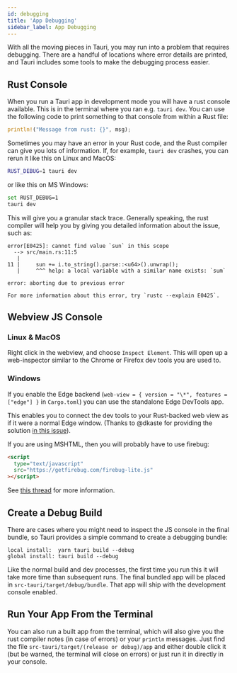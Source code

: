 ```yaml
---
id: debugging
title: 'App Debugging'
sidebar_label: App Debugging
---
```


With all the moving pieces in Tauri, you may run into a problem that requires debugging. There are a handful of locations where error details are printed, and Tauri includes some tools to make the debugging process easier.

## Rust Console

When you run a Tauri app in development mode you will have a rust console available. This is in the terminal where you ran e.g. `tauri dev`. You can use the following code to print something to that console from within a Rust file:

```rust
println!("Message from rust: {}", msg);
```

Sometimes you may have an error in your Rust code, and the Rust compiler can give you lots of information. If, for example, `tauri dev` crashes, you can rerun it like this on Linux and MacOS:

```sh
RUST_DEBUG=1 tauri dev
```

or like this on MS Windows:

```sh
set RUST_DEBUG=1
tauri dev
```

This will give you a granular stack trace. Generally speaking, the rust compiler will help you by
giving you detailed information about the issue, such as:

```
error[E0425]: cannot find value `sun` in this scope
  --> src/main.rs:11:5
   |
11 |     sun += i.to_string().parse::<u64>().unwrap();
   |     ^^^ help: a local variable with a similar name exists: `sum`

error: aborting due to previous error

For more information about this error, try `rustc --explain E0425`.
```

## Webview JS Console

### Linux & MacOS

Right click in the webview, and choose `Inspect Element`. This will open up a web-inspector similar to the Chrome or Firefox dev tools you are used to.

### Windows

If you enable the Edge backend (`web-view = { version = "\*", features = ["edge"] }` in `Cargo.toml`) you can use the standalone Edge DevTools app.

This enables you to connect the dev tools to your Rust-backed web view as if it were a normal Edge window. (Thanks to @dkaste for providing the solution [in this issue](https://github.com/Boscop/web-view/issues/88#issuecomment-552464137)).

If you are using MSHTML, then you will probably have to use firebug:

```html
<script
  type="text/javascript"
  src="https://getfirebug.com/firebug-lite.js"
></script>
```

See [this thread](https://github.com/zserge/webview/blob/master/README.md#debugging-and-development-tips) for more information.

## Create a Debug Build

There are cases where you might need to inspect the JS console in the final bundle, so Tauri provides a simple command to create a debugging bundle:

```
local install:  yarn tauri build --debug
global install: tauri build --debug
```

Like the normal build and dev processes, the first time you run this it will take more time than subsequent runs. The final bundled app will be placed in `src-tauri/target/debug/bundle`. That app will ship with the development console enabled.

## Run Your App From the Terminal

You can also run a built app from the terminal, which will also give you the rust compiler notes (in case of errors) or your `println` messages. Just find the file `src-tauri/target/(release or debug)/app` and either double click it (but be warned, the terminal will close on errors) or just run it in directly in your console.
